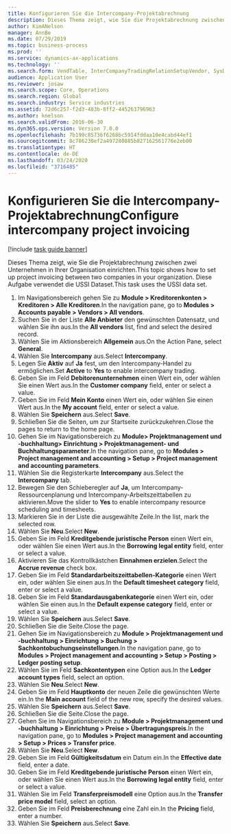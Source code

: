 ```yaml
---
title: Konfigurieren Sie die Intercompany-Projektabrechnung
description: Dieses Thema zeigt, wie Sie die Projektabrechnung zwischen zwei Unternehmen in Ihrer Organisation einrichten.
author: KimANelson
manager: AnnBe
ms.date: 07/29/2019
ms.topic: business-process
ms.prod: ''
ms.service: dynamics-ax-applications
ms.technology: ''
ms.search.form: VendTable, InterCompanyTradingRelationSetupVendor, SysDataAreaSelectLookup, ProjParameters, ProjPosting, ProjTransferPrice
audience: Application User
ms.reviewer: josaw
ms.search.scope: Core, Operations
ms.search.region: Global
ms.search.industry: Service industries
ms.assetid: 72d6c257-f2d3-483b-8ff2-445263796963
ms.author: knelson
ms.search.validFrom: 2016-06-30
ms.dyn365.ops.version: Version 7.0.0
ms.openlocfilehash: 7b199c85736f6268bc5914fddaa10e4cabd44ef1
ms.sourcegitcommit: 8c786230ef2a497280885b827162561776e2eb00
ms.translationtype: HT
ms.contentlocale: de-DE
ms.lasthandoff: 03/24/2020
ms.locfileid: "3716485"
---
```

# <a name="configure-intercompany-project-invoicing"></a><span data-ttu-id="35742-103">Konfigurieren Sie die Intercompany-Projektabrechnung</span><span class="sxs-lookup"><span data-stu-id="35742-103">Configure intercompany project invoicing</span></span>

[!include [task guide banner](../../includes/task-guide-banner.md)]

<span data-ttu-id="35742-104">Dieses Thema zeigt, wie Sie die Projektabrechnung zwischen zwei Unternehmen in Ihrer Organisation einrichten.</span><span class="sxs-lookup"><span data-stu-id="35742-104">This topic shows how to set up project invoicing between two companies in your organization.</span></span> <span data-ttu-id="35742-105">Diese Aufgabe verwendet die USSI Dataset.</span><span class="sxs-lookup"><span data-stu-id="35742-105">This task uses the USSI data set.</span></span>

1. <span data-ttu-id="35742-106">Im Navigationsbereich gehen Sie zu **Module > Kreditorenkonten > Kreditoren > Alle Kreditoren**.</span><span class="sxs-lookup"><span data-stu-id="35742-106">In the navigation pane, go to **Modules > Accounts payable > Vendors > All vendors**.</span></span>
2. <span data-ttu-id="35742-107">Suchen Sie in der Liste **Alle Anbieter** den gewünschten Datensatz, und wählen Sie ihn aus.</span><span class="sxs-lookup"><span data-stu-id="35742-107">In the **All vendors** list, find and select the desired record.</span></span>
3. <span data-ttu-id="35742-108">Wählen Sie im Aktionsbereich **Allgemein** aus.</span><span class="sxs-lookup"><span data-stu-id="35742-108">On the Action Pane, select **General**.</span></span>
4. <span data-ttu-id="35742-109">Wählen Sie **Intercompany** aus.</span><span class="sxs-lookup"><span data-stu-id="35742-109">Select **Intercompany**.</span></span>
5. <span data-ttu-id="35742-110">Legen Sie **Aktiv** auf **Ja** fest, um den Intercompany-Handel zu ermöglichen.</span><span class="sxs-lookup"><span data-stu-id="35742-110">Set **Active** to **Yes** to enable intercompany trading.</span></span>
6. <span data-ttu-id="35742-111">Geben Sie im Feld **Debitorenunternehmen** einen Wert ein, oder wählen Sie einen Wert aus.</span><span class="sxs-lookup"><span data-stu-id="35742-111">In the **Customer company** field, enter or select a value.</span></span>
7. <span data-ttu-id="35742-112">Geben Sie im Feld **Mein Konto** einen Wert ein, oder wählen Sie einen Wert aus.</span><span class="sxs-lookup"><span data-stu-id="35742-112">In the **My account** field, enter or select a value.</span></span>
8. <span data-ttu-id="35742-113">Wählen Sie **Speichern** aus.</span><span class="sxs-lookup"><span data-stu-id="35742-113">Select **Save**.</span></span>
9. <span data-ttu-id="35742-114">Schließen Sie die Seiten, um zur Startseite zurückzukehren.</span><span class="sxs-lookup"><span data-stu-id="35742-114">Close the pages to return to the home page.</span></span>
10. <span data-ttu-id="35742-115">Gehen Sie im Navigationsbereich zu **Module> Projektmanagement und -buchhaltung> Einrichtung > Projektmanagement- und Buchhaltungsparameter**.</span><span class="sxs-lookup"><span data-stu-id="35742-115">In the navigation pane, go to **Modules > Project management and accounting > Setup > Project management and accounting parameters**.</span></span>
11. <span data-ttu-id="35742-116">Wählen Sie die Registerkarte **Intercompany** aus.</span><span class="sxs-lookup"><span data-stu-id="35742-116">Select the **Intercompany** tab.</span></span>
12. <span data-ttu-id="35742-117">Bewegen Sie den Schieberegler auf **Ja**, um Intercompany-Ressourcenplanung und Intercompany-Arbeitszeittabellen zu aktivieren.</span><span class="sxs-lookup"><span data-stu-id="35742-117">Move the slider to **Yes** to enable intercompany resource scheduling and timesheets.</span></span>
13. <span data-ttu-id="35742-118">Markieren Sie in der Liste die ausgewählte Zeile.</span><span class="sxs-lookup"><span data-stu-id="35742-118">In the list, mark the selected row.</span></span>
14. <span data-ttu-id="35742-119">Wählen Sie **Neu**.</span><span class="sxs-lookup"><span data-stu-id="35742-119">Select **New**.</span></span>
15. <span data-ttu-id="35742-120">Geben Sie im Feld **Kreditgebende juristische Person** einen Wert ein, oder wählen Sie einen Wert aus.</span><span class="sxs-lookup"><span data-stu-id="35742-120">In the **Borrowing legal entity** field, enter or select a value.</span></span>
16. <span data-ttu-id="35742-121">Aktivieren Sie das Kontrollkästchen **Einnahmen erzielen**.</span><span class="sxs-lookup"><span data-stu-id="35742-121">Select the **Accrue revenue** check box.</span></span>
17. <span data-ttu-id="35742-122">Geben Sie im Feld **Standardarbeitszeittabellen-Kategorie** einen Wert ein, oder wählen Sie einen aus.</span><span class="sxs-lookup"><span data-stu-id="35742-122">In the **Default timesheet category** field, enter or select a value.</span></span>
18. <span data-ttu-id="35742-123">Geben Sie im Feld **Standardausgabenkategorie** einen Wert ein, oder wählen Sie einen aus.</span><span class="sxs-lookup"><span data-stu-id="35742-123">In the **Default expense category** field, enter or select a value.</span></span>
19. <span data-ttu-id="35742-124">Wählen Sie **Speichern** aus.</span><span class="sxs-lookup"><span data-stu-id="35742-124">Select **Save**.</span></span>
20. <span data-ttu-id="35742-125">Schließen Sie die Seite.</span><span class="sxs-lookup"><span data-stu-id="35742-125">Close the page.</span></span>
21. <span data-ttu-id="35742-126">Gehen Sie im Navigationsbereich zu **Module > Projektmanagement und -buchhaltung > Einrichtung > Buchung > Sachkontobuchungseinstellungen**.</span><span class="sxs-lookup"><span data-stu-id="35742-126">In the navigation pane, go to **Modules > Project management and accounting > Setup > Posting > Ledger posting setup**.</span></span>
22. <span data-ttu-id="35742-127">Wählen Sie im Feld **Sachkontentypen** eine Option aus.</span><span class="sxs-lookup"><span data-stu-id="35742-127">In the **Ledger account types** field, select an option.</span></span>
23. <span data-ttu-id="35742-128">Wählen Sie **Neu**.</span><span class="sxs-lookup"><span data-stu-id="35742-128">Select **New**.</span></span>
24. <span data-ttu-id="35742-129">Geben Sie im Feld **Hauptkonto** der neuen Zeile die gewünschten Werte ein.</span><span class="sxs-lookup"><span data-stu-id="35742-129">In the **Main account** field of the new row, specify the desired values.</span></span>
25. <span data-ttu-id="35742-130">Wählen Sie **Speichern** aus.</span><span class="sxs-lookup"><span data-stu-id="35742-130">Select **Save**.</span></span>
26. <span data-ttu-id="35742-131">Schließen Sie die Seite.</span><span class="sxs-lookup"><span data-stu-id="35742-131">Close the page.</span></span>
27. <span data-ttu-id="35742-132">Gehen Sie im Navigationsbereich zu **Module > Projektmanagement und -buchhaltung > Einrichtung > Preise > Übertragungspreis**.</span><span class="sxs-lookup"><span data-stu-id="35742-132">In the navigation pane, go to **Modules > Project management and accounting > Setup > Prices > Transfer price**.</span></span>
28. <span data-ttu-id="35742-133">Wählen Sie **Neu**.</span><span class="sxs-lookup"><span data-stu-id="35742-133">Select **New**.</span></span>
29. <span data-ttu-id="35742-134">Geben Sie im Feld **Gültigkeitsdatum** ein Datum ein.</span><span class="sxs-lookup"><span data-stu-id="35742-134">In the **Effective date** field, enter a date.</span></span>
30. <span data-ttu-id="35742-135">Geben Sie im Feld **Kreditgebende juristische Person** einen Wert ein, oder wählen Sie einen Wert aus.</span><span class="sxs-lookup"><span data-stu-id="35742-135">In the **Borrowing legal entity** field, enter or select a value.</span></span>
31. <span data-ttu-id="35742-136">Wählen Sie im Feld **Transferpreismodell** eine Option aus.</span><span class="sxs-lookup"><span data-stu-id="35742-136">In the **Transfer price model** field, select an option.</span></span>
32. <span data-ttu-id="35742-137">Geben Sie im Feld **Preisberechnung** eine Zahl ein.</span><span class="sxs-lookup"><span data-stu-id="35742-137">In the **Pricing** field, enter a number.</span></span>
33. <span data-ttu-id="35742-138">Wählen Sie **Speichern** aus.</span><span class="sxs-lookup"><span data-stu-id="35742-138">Select **Save**.</span></span>

